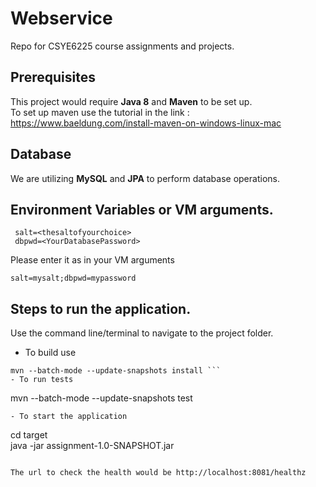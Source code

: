 
# Webservice
Repo for CSYE6225 course assignments and projects.
## Prerequisites
This project would require **Java 8** and **Maven** to be set up.  
To set up maven use the tutorial in the link : https://www.baeldung.com/install-maven-on-windows-linux-mac

## Database
We are utilizing  **MySQL** and **JPA** to perform database operations.

## Environment Variables or VM arguments.
	 salt=<thesaltofyourchoice>
	 dbpwd=<YourDatabasePassword>
Please enter it as in your VM arguments
````
salt=mysalt;dbpwd=mypassword
````


## Steps to run the application.
Use the command line/terminal to navigate to the project folder.

- To build use
```  
mvn --batch-mode --update-snapshots install ```  
- To run tests  
```  
mvn --batch-mode --update-snapshots test
```  
- To start the application  
```  
cd target  
java -jar assignment-1.0-SNAPSHOT.jar
```  
  
The url to check the health would be http://localhost:8081/healthz